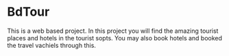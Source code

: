 # BdTour
This is a web based project. In this project you will find the amazing tourist places and hotels in the tourist sopts. 
You may also book hotels and booked the travel vachiels through this. 
